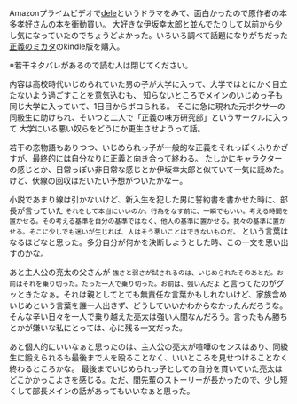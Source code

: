 Amazonプライムビデオで[dele](https://www.amazon.co.jp/gp/video/detail/B07G1361GW/)というドラマをみて、面白かったので原作者の本多孝好さんの本を衝動買い。
大好きな伊坂幸太郎と並んでたりして以前から少し気になっていたのでちょうどよかった。いろいろ調べて話題になりがちだった[正義のミカタ](https://www.amazon.co.jp/dp/B00FEXQ2EQ/)のkindle版を購入。

<p class="txt-supplement">※若干ネタバレがあるので読む人は閉じてください。</p>

内容は高校時代いじめられていた男の子が大学に入って、大学ではとにかく目立たないよう過ごすことを意気込むも、
知らないところでメインのいじめっ子も同じ大学に入っていて、1日目からボコられる。
そこに急に現れた元ボクサーの同級生に助けられ、そいつと二人で「正義の味方研究部」というサークルに入って
大学にいる悪い奴らをどうにか更生させようって話。

若干の恋物語もありつつ、いじめられっ子が一般的な正義をそれっぽくふりかざすが、最終的には自分なりに正義と向き合って終わる。
たしかにキャラクターの感じとか、日常っぽい非日常な感じとか伊坂幸太郎と似ていて一気に読めた。けど、伏線の回収はだいたい予想がついたかなー。

小説であまり線は引かないけど、新入生を犯した男に誓約書を書かせた時に、部長が言っていた
`それをして本当にいいのか。行為をなす前に、一瞬でもいい。考える時間を置かせる。その考える基準を自分の基準ではなく、他人の基準に置かせる。我々の基準に置かせる。そこに少しでも迷いが生じれば、人はそう悪いことはできないものだ。`
という言葉はなるほどなと思った。多分自分が何かを決断しようとした時、この一文を思い出すのかな。

あと主人公の亮太の父さんが
`強さと弱さが試されるのは、いじめられたそのあとだ。お前はそれを乗り切った。たった一人で乗り切った。お前は、強いんだよ`
と言ってたのがグッときたなぁ。それは親としてとても無責任な言葉かもしれないけど、家族含めいじめという言葉を誰一人出さず、どうしていいかわからなかったんだろうな。
そんな辛い日々を一人で乗り越えた亮太は強い人間なんだろう。言ったもん勝ちとかが嫌いな私にとっては、心に残る一文だった。

あと個人的にいいなぁと思ったのは、主人公の亮太が喧嘩のセンスはあり、同級生に鍛えられるも最後まで人を殴ることなく、いいところを見せつけることなく終わるところかな。
最後までいじめられっ子としての自分を貫いていた亮太はどこかかっこよさを感じる。ただ、間先輩のストーリーが長かったので、少し短くして部長メインの話があってもいいなぁと思った。
